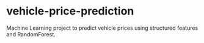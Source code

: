 # vehicle-price-prediction
Machine Learning project to predict vehicle prices using structured features and RandomForest.
